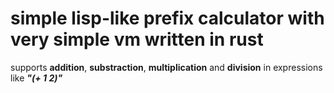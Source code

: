 # simple lisp-like prefix calculator with very simple vm written in rust

supports **addition**, **substraction**, **multiplication** and **division** in expressions like ***"(+ 1 2)"***
